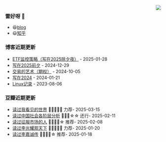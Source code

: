 <img align="right" src="https://github-readme-stats.vercel.app/api?username=chenwingsing&show_icons=true&icon_color=CE1D2D&text_color=718096&bg_color=ffffff&hide_title=true" />

### 雷好呀 👋

- 😆[blog](https://chenwingsing.github.io/)
- 😃[知乎](https://www.zhihu.com/people/chen-yong-cheng-46)

### 博客近期更新
<!-- START_SECTION:blog -->
* <a href='https://chenwingsing.github.io/2025/01/28/ETF%E7%9B%91%E6%8E%A7%E7%AD%96%E7%95%A5%EF%BC%88%E5%86%99%E5%9C%A82025%E9%99%A4%E5%A4%95%E5%A4%9C%EF%BC%89/' target='_blank'>ETF监控策略（写在2025除夕夜）</a> - 2025-01-28
* <a href='https://chenwingsing.github.io/2024/12/29/%E5%86%99%E5%9C%A82025%E5%89%8D%E5%A4%95/' target='_blank'>写在2025前夕</a> - 2024-12-29
* <a href='https://chenwingsing.github.io/2024/10/05/%E4%BA%A4%E6%98%93%E7%9A%84%E8%89%BA%E6%9C%AF/' target='_blank'>交易的艺术（期权）</a> - 2024-10-05
* <a href='https://chenwingsing.github.io/2024/01/21/%E5%86%99%E5%9C%A82024/' target='_blank'>写在2024</a> - 2024-01-21
* <a href='https://chenwingsing.github.io/2023/08/06/Linux%E8%AE%B0%E5%BD%95/' target='_blank'>Linux记录</a> - 2023-08-06
<!-- END_SECTION:blog -->

### 豆瓣近期更新
<!-- START_SECTION:douban -->
* <a href='https://book.douban.com/subject/36672955/' target='_blank'>读过我看见的世界</a> 🌟🌟🌟🌟🌟 力荐- 2025-03-15
* <a href='https://book.douban.com/subject/35485315/' target='_blank'>读过中国社会各阶层分析</a> 🌟🌟🌟☆☆ 还行- 2025-02-11
* <a href='https://book.douban.com/subject/35350092/' target='_blank'>读过征服市场的人</a> 🌟🌟🌟🌟☆ 推荐- 2025-02-08
* <a href='https://book.douban.com/subject/26413154/' target='_blank'>读过李光耀观天下</a> 🌟🌟🌟🌟🌟 力荐- 2025-01-20
* <a href='https://book.douban.com/subject/34906310/' target='_blank'>读过李嘉诚传</a> 🌟🌟🌟🌟☆ 推荐- 2025-01-18
<!-- END_SECTION:douban -->

<!--
**chenwingsing/chenwingsing** is a ✨ _special_ ✨ repository because its `README.md` (this file) appears on your GitHub profile.

Here are some ideas to get you started:

- 🔭 I’m currently working on ...
- 🌱 I’m currently learning ...
- 👯 I’m looking to collaborate on ...
- 🤔 I’m looking for help with ...
- 💬 Ask me about ...
- 📫 How to reach me: ...
- 😄 Pronouns: ...
- ⚡ Fun fact: ...
-->

